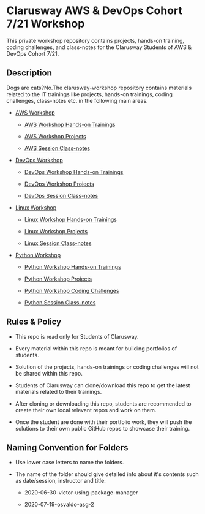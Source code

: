 # Clarusway AWS & DevOps Cohort 7/21 Workshop

This private workshop repository contains projects, hands-on training, coding challenges, and class-notes for the Clarusway Students of AWS & DevOps Cohort 7/21.

## Description

Dogs are cats?No.The clarusway-workshop repository contains materials related to the IT trainings like projects, hands-on trainings, coding challenges, class-notes etc. in the following main areas.

- [AWS Workshop](./aws/README.md)

    - [AWS Workshop Hands-on Trainings](./aws/hands-on/README.md)

    - [AWS Workshop Projects](./aws/projects/README.md)

    - [AWS Session Class-notes](./aws/class-notes/README.md)

- [DevOps Workshop](./devops/README.md)

    - [DevOps Workshop Hands-on Trainings](./devops/hands-on/README.md)

    - [DevOps Workshop Projects](./devops/projects/README.md)

    - [DevOps Session Class-notes](./devops/class-notes/README.md)

- [Linux Workshop](./linux/README.md)

    - [Linux Workshop Hands-on Trainings](./linux/hands-on/README.md)

    - [Linux Workshop Projects](./linux/projects/README.md)

    - [Linux Session Class-notes](./linux/class-notes/README.md)

- [Python Workshop](./python/README.md)

    - [Python Workshop Hands-on Trainings](./python/hands-on/README.md)

    - [Python Workshop Projects](./python/projects/README.md)

    - [Python Workshop Coding Challenges](./python/coding-challenges/README.md)

    - [Python Session Class-notes](./python/class-notes/README.md)


## Rules & Policy

- This repo is read only for Students of Clarusway.

- Every material within this repo is meant for building portfolios of students.

- Solution of the projects, hands-on trainings or coding challenges will not be shared within this repo.

- Students of Clarusway can clone/download this repo to get the latest materials related to their trainings.

- After cloning or downloading this repo, students are recommended to create their own local relevant repos and work on them.

- Once the student are done with their portfolio work, they will push the solutions to their own public GitHub repos to showcase their training.

## Naming Convention for Folders 

- Use lower case letters to name the folders.

- The name of the folder should give detailed info about it's contents such as date/session, instructor and title:

    - 2020-06-30-victor-using-package-manager
    
    - 2020-07-19-osvaldo-asg-2

